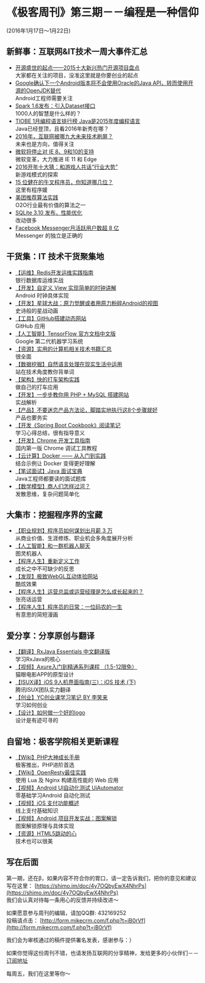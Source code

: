 # 《极客周刊》第三期－－编程是一种信仰

(2016年1月17日～1月22日)

## 新鲜事：互联网&IT技术一周大事件汇总

- [开源盛世的起点——2015十大新兴热门开源项目盘点](http://www.oschina.net/news/69238/2015-top-ten-emerging-open-source-projects) 
<br>大家都在关注的项目，没准这里就是你要创业的起点
- [Google确认下一个Android版本将不会使用Oracle的Java API，转而使用开源的OpenJDK替代](http://www.infoq.com/cn/news/2016/01/Google-Oracle-OpenJDK?utm_source=infoq&utm_medium=popular_widget&utm_campaign=popular_content_list&utm_content=homepage)
<br>Android工程师需要关注
- [Spark 1.6发布：引入Dataset接口](http://www.infoq.com/cn/news/2016/01/spark-16-release)
<br>1000人的智慧是什么样的？
- [TIOBE 1月编程语言排行榜 Java是2015年度编程语言](http://www.oschina.net/news/69606/tiobe-2016-1)
<br>Java已经登顶，且看2016年新秀在哪？
- [2016年，互联网被哪九大未来技术刷屏？](http://zxr.baijia.baidu.com/article/285389)
<br>未来也是方向，值得关注
- [微软将停止对 IE 8、9和10的支持](http://www.infoq.com/cn/news/2016/01/end-support-ie-8-9-10)
<br>微软变革，大力推进 IE 11 和 Edge
- [2016开年十大猜：和游戏人共话“行业大势” ](http://zhuanlan.zhihu.com/chuapp/20476916)
<br>新游戏模式的探索
- [15 位健在的牛叉程序员，你知道哪几位？](http://blog.jobbole.com/97009/)
<br>这里有程序媛
- [美团推荐算法实践](http://tech.meituan.com/mt-recommend-practice.html)
<br>O2O行业最有价值的算法之一
- [SQLite 3.10 发布，性能优化](http://www.oschina.net/news/24951/sqlite-3-7-10-released)
<br>改动很多
- [Facebook Messenger月活跃用户数超 8 亿](http://36kr.com/p/5042035.html)
<br>Messenger 的独立是正确的

## 干货集：IT 技术干货聚集地

- [【运维】Redis开发运维实践指南](http://wiki.jikexueyuan.com/project/all-about-redis/)
<br>银行数据库运维实战
- [【开发】自定义 View 实现简单的时钟讲解](http://qun.jikexueyuan.com/android/topic/241)
<br>Android 时钟具体实现
- [【开发】星球大战：原力觉醒或者用原力粉碎Android的视图](https://github.com/bboyfeiyu/android-tech-frontier/blob/master/issue-31/星球大战：原力觉醒或者用原力粉碎Android的视图.md)
<br>史诗般的星战动画
- [【工具】GitHub搭建动态网站](http://qun.jikexueyuan.com/web/topic/290)
<br>GitHub 应用
- [【人工智能】TensorFlow 官方文档中文版](http://wiki.jikexueyuan.com/project/tensorflow-zh/)
<br>Google 第二代机器学习系统
- [【资源】实用的计算机相关技术书籍汇总](https://github.com/LippiOuYang/practical-programming-books)
<br>很全面
- [【数据挖掘】自然语言处理在现实生活中运用](http://www.cnblogs.com/baiboy/p/zryy1.html)
<br>站在技术角度教你背单词
- [【架构】快的打车架构实践](http://mp.weixin.qq.com/s?__biz=MjM5MjAwODM4MA==&mid=402041851&idx=1&sn=10e83c9dc614ae36bba63da9d5614b86&scene=0#wechat_redirect)
<br>做自己的打车应用
- [【开发】一步步教你用 PHP + MySQL 搭建网站](http://wiki.jikexueyuan.com/project/php-and-mysql-web/)
<br>实战解析
- [【产品】不要迷恋产品方法论，脚踏实地执行这8个步骤就好](http://www.woshipm.com/pd/262724.html)
<br>产品也要务实
- [【开发《Spring Boot Cookbook》阅读笔记](http://wiki.jikexueyuan.com/project/spring-boot/)
<br>学习心得总结，很有指导意义
- [【开发】Chrome 开发工具指南](http://wiki.jikexueyuan.com/project/chrome-devtools/)
<br>国内第一版 Chrome 调试工具教程
- [【云计算】Docker —— 从入门到实践](http://wiki.jikexueyuan.com/project/docker-technology-and-combat/)
<br>结合示例让 Docker 变得更好理解
- [【笔试面试】Java 面试宝典](http://wiki.jikexueyuan.com/project/java-interview-bible/)
<br>Java工程师都要读的面试题库
- [【数学模型】商人们怎样过河？](http://blog.luoyuanhang.com/2016/01/06/【数学模型】商人们怎样过河？/)
<br>发散思维，复杂问题简单化

## 大集市：挖掘程序界的宝藏 
 
- [【职业规划】程序员如何谋划出月薪 3 万](http://m.oschina.net/news/69597/how-to-plan-30000-salary)
<br>从商业价值、生涯修炼、职业机会多角度展开分析
- [【人工智能】和一群机器人聊天](http://www.5u55.cn/20151231-chat-with-robots.html)
<br>图灵机器人
- [【程序人生】重新定义工作](http://www.labazhou.net/2016/01/redefining-work/)
<br>成长之中不可缺少的反思
- [【发现】极致WebGL互动体验网站](https://cybermap.kaspersky.com/)
<br>酷炫效果
- [【程序人生】运营总监或运营经理是怎么成长起来的？](https://www.zhihu.com/question/19810744)
<br>张亮话运营
- [【程序人生】程序员的日常：一位码农的一生](http://codingpy.com/article/programmers-daily-a-coders-whole-life/)
<br>有意思的简短漫画

## 爱分享：分享原创与翻译

- [【翻译】RxJava Essentials 中文翻译版](https://github.com/yuxingxin/RxJava-Essentials-CN)
<br>学习RxJava的核心
- [【视频】Axure入门到精通系列课程 （1.5-12限免）](http://ke.jikexueyuan.com/xilie/278)
<br>猫眼电影APP的原型设计
- [【ISUX译】iOS 9人机界面指南(三)：iOS 技术 (下)](http://isux.tencent.com/ios9-guideline-ch3-2.html)
<br>腾讯ISUX团队实力翻译
- [【创业】YC创业课学习笔记 BY 李笑来](http://zhibimo.com/read/xiaolai/growth/index.html)
<br>学习如何创业
- [【设计】如何做一个好的logo](http://www.zcool.com.cn/article/ZMzgzMTcy.html)
<br>设计是有迹可寻的

## 自留地：极客学院相关更新课程

- [【Wiki】PHP大神成长手册](http://www.jikexueyuan.com/blog/535.html)
<br>极客推出，PHP进阶首选
- [【Wiki】OpenResty最佳实践](http://wiki.jikexueyuan.com/project/openresty/)
<br>使用 Lua 及 Nginx 构建高性能的 Web 应用
- [【视频】Android UI自动化测试 UiAutomator](http://ke.jikexueyuan.com/xilie/10)
<br>零基础学习Android 自动化测试
- [【视频】iOS 支付功能概述](http://www.jikexueyuan.com/course/2419.html)
<br>线上支付基础知识
- [【视频】Android 项目开发实战：图案解锁](http://www.jikexueyuan.com/course/1592.html)
<br>图案解锁原理与具体实现
- [【资源】HTML5跳动的心](http://download.jikexueyuan.com/detail/id/2970.html)
<br>技术也可以很美


## 写在后面

第一期，还在β，如果内容不符合你的胃口，请一定告诉我们，把你的意见和建议写在这里： [https://shimo.im/doc/4y7OQbyEwX4NhrPs](https://shimo.im/doc/4y7OQbyEwX4NhrPs)   
我们会认真对待每一条用心的反馈并持续改进～

如果愿意参与周刊的编辑，请加QQ群: 432169252   
投稿请点击： [http://form.mikecrm.com/f.php?t=iB0rVf](http://form.mikecrm.com/f.php?t=iB0rVf)   

我们会为审核通过的稿件提供署名发表，感谢参与：）   

如果你觉得这份周刊不错，也请发扬互联网的分享精神，发给更多的小伙伴们－－[订阅地址](http://list.qq.com/cgi-bin/qf_invite?id=83392b8505dd16951d180f02fe45e724a4f0c455983ca581)

每周五，我们在这里等你～
